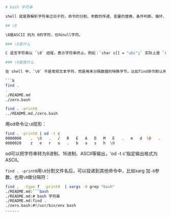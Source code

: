 ```bash

# bash 字符串

shell 就是靠解析字符串过日子的，命令的分割、参数的传递、变量的替换、条件判断、循环、函数调用处处离不开字符串。理解了shell如何对待字符串，才理解shell如何工作。

## \0

\0是ASCII 码为 0的字符，也叫null字符。

### \0是什么

C 语言字符串以 `\0` 结尾，表示字符串终止。例如：`char s[] = "abc";` 实际上是 `{'a','b','c','\0'}`。

### \0能做什么

在 shell 中，`\0` 不是常规文本字符，而是用来分隔数据的特殊字节。比如find命令默认用换行符分割文件名，但文件名是允许换行符的，会产生解析问题，加-print0选项后改用`\0`分割，如下：

```b
find .
.
./README.md
./zero.bash

find . -print0
../README.md./zero.bash
```

用od命令让`\0`现形：

```bash
find . -print0 | od -t c 
0000000    .  \0   .   /   R   E   A   D   M   E   .   m   d  \0   .   /
0000020    z   e   r   o   .   b   a   s   h  \0                   
```

od可以把字符串转为8进制、16进制、ASCII等输出，'od -t c'指定输出格式为ASCII。

`find . -print0`用`\0`分割文件名后，可以投递到其他命令中，比如xarg 加`-0`参数，也用`\0`做分隔符：    

```bash
find .  -type f  -print0  | xargs -0 grep "bash"
./README.md:```bash
./README.md:# bash 字符串
./README.md:find .
./zero.bash:#!/usr/bin/env bash
......
```

